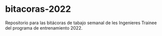 # bitacoras-2022
Repositorio para las bitácoras de tabajo semanal de les Ingenieres Trainee del programa de entrenamiento 2022.
